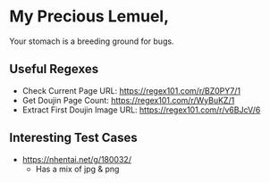 # My Precious Lemuel,

Your stomach is a breeding ground for bugs.

## Useful Regexes

- Check Current Page URL: https://regex101.com/r/BZ0PY7/1
- Get Doujin Page Count: https://regex101.com/r/WyBuKZ/1
- Extract First Doujin Image URL: https://regex101.com/r/v6BJcV/6

## Interesting Test Cases

- https://nhentai.net/g/180032/
  - Has a mix of jpg & png
  